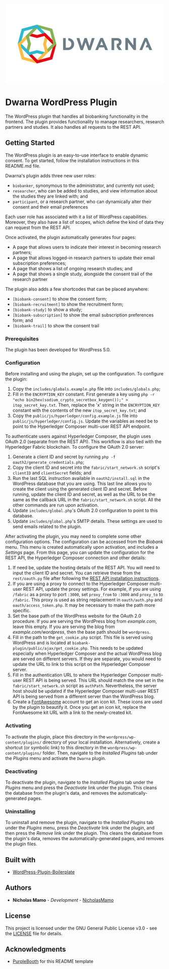 ![](https://github.com/NicholasMamo/dwarna/raw/master/assets/logo.png "Dwarna Logo")

# Dwarna WordPress Plugin

The WordPress plugin that handles all biobanking functionality in the frontend.
The plugin provides functionality to manage researchers, research partners and studies.
It also handles all requests to the REST API.

## Getting Started

The WordPress plugin is an easy-to-use interface to enable dynamic consent.
To get started, follow the installation instructions in this README.md file.

Dwarna's plugin adds three new user roles:

* `biobanker`, synonymous to the administrator, and currently not used;
* `researcher`, who can be added to studies, and view information about the studies they are linked with; and
* `participant`, or a research partner, who can dynamically alter their consent and their email preferences

Each user role has associated with it a list of WordPress capabilities.
Moreover, they also have a list of scopes, which define the kind of data they can request from the REST API.

Once activated, the plugin automatically generates four pages:

* A page that allows users to indicate their interest in becoming research partners;
* A page that allows logged-in research partners to update their email subscription preferences;
* A page that shows a list of ongoing research studies; and
* A page that shows a single study, alongside the consent trail of the research partner

The plugin also adds a few shortcodes that can be placed anywhere:

* `[biobank-consent]` to show the consent form;
* `[biobank-recruitment]` to show the recruitment form;
* `[biobank-study]` to show a study;
* `[biobank-subscription]` to show the email subscription preferences form; and
* `[biobank-trail]` to show the consent trail

### Prerequisites

The plugin has been developed for WordPress 5.0.

### Configuration

Before installing and using the plugin, set up the configuration.
To configure the plugin:

1. Copy the `includes/globals.example.php` file into `includes/globals.php`;
2. Fill in the `ENCRYPTION_KEY` constant.
   First generate a key using `php -r "echo bin2hex(sodium_crypto_secretbox_keygen());" > itop_secret_key.txt`.
   Then, replace the 'x' string in the `ENCRYPTION_KEY` constant with the contents of the new `itop_secret_key.txt`; and
3. Copy the `public/js/hyperledger/config.example.js` file into `public/js/hyperledger/config.js`.
   Update the variables as need be to point to the Hyperledger Composer multi-user REST API endpoint.

To authenticate users against Hyperledger Composer, the plugin uses OAuth 2.0 (separate from the REST API).
This workflow is also tied with the Hyperledger Fabric blockchain.
To configure the OAuth 2.0 server:

1. Generate a client ID and secret by running `php -f oauth2/generate_credentials.php`;
2. Copy the client ID and secret into the `fabric/start_network.sh` script's `clientID` and `clientSecret` fields; and
3. Run the last SQL instruction available in `oauth2/install.sql` in the WordPress database that you are using.
   This last line allows you to create the client using the generated client ID and secret.
   Before running, update the client ID and secret, as well as the URL to be the same as the callback URL in the `fabric/start_network.sh` script.
   All the other commands are run upon activation.
4. Update `includes/global.php`'s OAuth 2.0 configuration to point to this database.
5. Update `includes/global.php`'s SMTP details.
   These settings are used to send emails related to the plugin.

After activating the plugin, you may need to complete some other configuration options.
The configuration can be accessed from the _Biobank_ menu.
This menu is created automatically upon activation, and includes a _Settings_ page.
From this page, you can update the configuration for the REST API, the Hyperledger Composer connection and other details:

1. If need be, update the hosting details of the REST API.
   You will need to input the client ID and secret.
   You can retrieve these from the `rest/oauth.py` file after following the [REST API installation instructions](https://github.com/NicholasMamo/dwarna/tree/master/rest).
2. If you are using a proxy to connect to the Hyperledger Composer multi-user REST API, update the proxy settings.
   For example, if you are using `/fabric` as a proxy to port `:3000`, set `proxy_from` to `:3000` and `proxy_to` to `/fabric`.
   This proxy is used as string replacement in `oauth/auth.php` and `oauth/access_token.php`.
   It may be necessary to make the path more specific.
3. Set the base path of the WordPress website for the OAuth 2.0 procedure.
   If you are serving the WordPress blog from _example.com_, leave this empty.
   If you are serving the blog from _example.com/wordpress_, then the base path should be `wordpress`.
4. Fill in the path to the `get_cookie.php` script.
   This file is served using WordPress and is located at `biobank-plugin/public/ajax/get_cookie.php`.
   This needs to be updated especially when Hyperledger Composer and the actual WordPress blog are served on different servers.
   If they are separate, you would need to update the URL to link to this script on the Hyperledger Composer server.
5. Fill in the authentication URL to where the Hyperledger Composer multi-user REST API is being served.
   This URL should match the one set in the `fabric/start_network.sh` script as `authPath`.
   Nevertheless, the server host should be updated if the Hyperledger Composer multi-user REST API is being served from a different server than the WordPress blog.
6. Create a [FontAwesome](https://fontawesome.com/) account to get an icon kit.
   These icons are used by the plugin to beautify it.
   Once you get an icon kit, replace the FontAwesome kit URL with a link to the newly-created kit.

### Activating

To activate the plugin, place this directory in the `wordpress/wp-content/plugins/` directory of your local installation.
Alternatively, create a shortcut (or symbolic link) to this directory in the `wordpress/wp-content/plugins/` folder.
Then, navigate to the _Installed Plugins_ tab under the _Plugins_ menu and activate the `Dwarna` plugin.

### Deactivating

To deactivate the plugin, navigate to the _Installed Plugins_ tab under the _Plugins_ menu and press the _Deactivate_ link under the plugin.
This cleans the database from the plugin's data, and removes the automatically-generated pages.

### Uninstalling

To uninstall and remove the plugin, navigate to the _Installed Plugins_ tab under the _Plugins_ menu, press the _Deactivate_ link under the plugin, and then press the _Remove_ link under the plugin.
This cleans the database from the plugin's data, removes the automatically-generated pages, and removes the plugin files.

## Built with

* [WordPress-Plugin-Boilerplate](https://github.com/devinvinson/WordPress-Plugin-Boilerplate/)

## Authors

* **Nicholas Mamo** - *Development* - [NicholasMamo](https://github.com/NicholasMamo)

## License

This project is licensed under the GNU General Public License v3.0 - see the [LICENSE](LICENSE) file for details.

## Acknowledgments

* [PurpleBooth](https://gist.github.com/PurpleBooth/109311bb0361f32d87a2) for this README template
